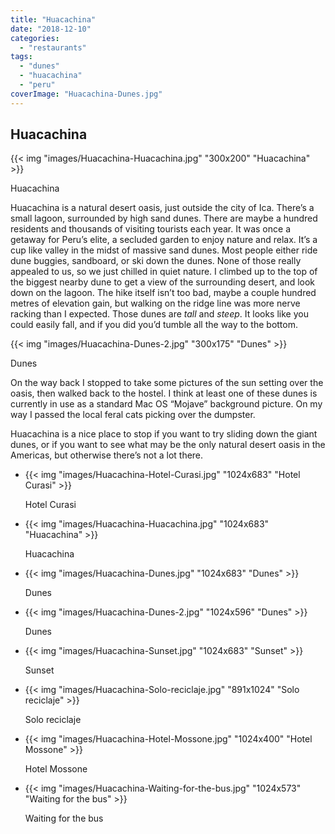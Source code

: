 ```yaml
---
title: "Huacachina"
date: "2018-12-10"
categories: 
  - "restaurants"
tags: 
  - "dunes"
  - "huacachina"
  - "peru"
coverImage: "Huacachina-Dunes.jpg"
---
```


## Huacachina

{{< img "images/Huacachina-Huacachina.jpg" "300x200" "Huacachina" >}}

Huacachina

Huacachina is a natural desert oasis, just outside the city of Ica. There’s a small lagoon, surrounded by high sand dunes. There are maybe a hundred residents and thousands of visiting tourists each year. It was once a getaway for Peru’s elite, a secluded garden to enjoy nature and relax. It’s a cup like valley in the midst of massive sand dunes. Most people either ride dune buggies, sandboard, or ski down the dunes. None of those really appealed to us, so we just chilled in quiet nature. I climbed up to the top of the biggest nearby dune to get a view of the surrounding desert, and look down on the lagoon. The hike itself isn’t too bad, maybe a couple hundred metres of elevation gain, but walking on the ridge line was more nerve racking than I expected. Those dunes are _tall_ and _steep_. It looks like you could easily fall, and if you did you’d tumble all the way to the bottom.

{{< img "images/Huacachina-Dunes-2.jpg" "300x175" "Dunes" >}}

Dunes

On the way back I stopped to take some pictures of the sun setting over the oasis, then walked back to the hostel. I think at least one of these dunes is currently in use as a standard Mac OS “Mojave” background picture. On my way I passed the local feral cats picking over the dumpster.

Huacachina is a nice place to stop if you want to try sliding down the giant dunes, or if you want to see what may be the only natural desert oasis in the Americas, but otherwise there’s not a lot there.

- {{< img "images/Huacachina-Hotel-Curasi.jpg" "1024x683" "Hotel Curasi" >}}
    
    Hotel Curasi
    
- {{< img "images/Huacachina-Huacachina.jpg" "1024x683" "Huacachina" >}}
    
    Huacachina
    
- {{< img "images/Huacachina-Dunes.jpg" "1024x683" "Dunes" >}}
    
    Dunes
    
- {{< img "images/Huacachina-Dunes-2.jpg" "1024x596" "Dunes" >}}
    
    Dunes
    
- {{< img "images/Huacachina-Sunset.jpg" "1024x683" "Sunset" >}}
    
    Sunset
    
- {{< img "images/Huacachina-Solo-reciclaje.jpg" "891x1024" "Solo reciclaje" >}}
    
    Solo reciclaje
    
- {{< img "images/Huacachina-Hotel-Mossone.jpg" "1024x400" "Hotel Mossone" >}}
    
    Hotel Mossone
    
- {{< img "images/Huacachina-Waiting-for-the-bus.jpg" "1024x573" "Waiting for the bus" >}}
    
    Waiting for the bus
